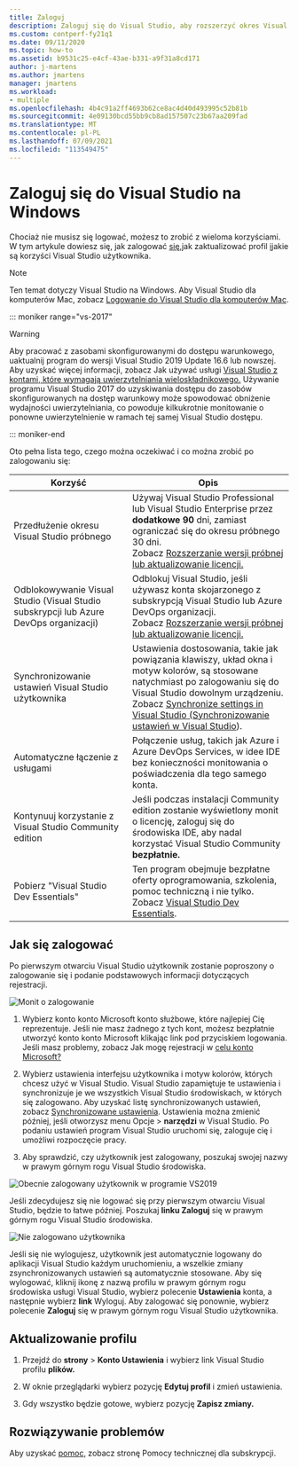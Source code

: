 ```yaml
---
title: Zaloguj
description: Zaloguj się do Visual Studio, aby rozszerzyć okres Visual Studio wersji próbnej, odblokować Visual Studio i nie tylko
ms.custom: contperf-fy21q1
ms.date: 09/11/2020
ms.topic: how-to
ms.assetid: b9531c25-e4cf-43ae-b331-a9f31a8cd171
author: j-martens
ms.author: jmartens
manager: jmartens
ms.workload:
- multiple
ms.openlocfilehash: 4b4c91a2ff4693b62ce8ac4d40d493995c52b81b
ms.sourcegitcommit: 4e09130bcd55bb9cb8ad157507c23b67aa209fad
ms.translationtype: MT
ms.contentlocale: pl-PL
ms.lasthandoff: 07/09/2021
ms.locfileid: "113549475"
---
```

# <a name="sign-in-to-visual-studio-on-windows"></a>Zaloguj się do Visual Studio na Windows 

Chociaż nie musisz się logować, możesz to zrobić z wieloma korzyściami. W tym artykule dowiesz się, jak zalogować [się,](#how-to-sign-in)jak zaktualizować profil [i](#update-your-profile)jakie są korzyści Visual Studio użytkownika. 

> [!NOTE]
> Ten temat dotyczy Visual Studio na Windows. Aby Visual Studio dla komputerów Mac, zobacz [Logowanie do Visual Studio dla komputerów Mac](/visualstudio/mac/signing-in).

::: moniker range="vs-2017"

> [!WARNING]
> Aby pracować z zasobami skonfigurowanymi do dostępu warunkowego, uaktualnij program do wersji Visual Studio 2019 Update 16.6 lub nowszej. Aby uzyskać więcej informacji, zobacz Jak używać usługi [Visual Studio z kontami, które wymagają uwierzytelniania wieloskładnikowego.](work-with-multi-factor-authentication.md)
> Używanie programu Visual Studio 2017 do uzyskiwania dostępu do zasobów skonfigurowanych na dostęp warunkowy może spowodować obniżenie wydajności uwierzytelniania, co powoduje kilkukrotnie monitowanie o ponowne uwierzytelnienie w ramach tej samej Visual Studio dostępu. 
> 
::: moniker-end

Oto pełna lista tego, czego można oczekiwać i co można zrobić po zalogowaniu się:

|Korzyść|Opis|
|---|---|
|Przedłużenie okresu Visual Studio próbnego|Używaj Visual Studio Professional lub Visual Studio Enterprise przez **dodatkowe 90** dni, zamiast ograniczać się do okresu próbnego 30 dni. <br/>Zobacz [Rozszerzanie wersji próbnej lub aktualizowanie licencji.](../ide/how-to-unlock-visual-studio.md)|
|Odblokowywanie Visual Studio (Visual Studio subskrypcji lub Azure DevOps organizacji)|Odblokuj Visual Studio, jeśli używasz konta skojarzonego z subskrypcją Visual Studio lub Azure DevOps organizacji.<br/>Zobacz [Rozszerzanie wersji próbnej lub aktualizowanie licencji.](../ide/how-to-unlock-visual-studio.md)|
|Synchronizowanie ustawień Visual Studio użytkownika|Ustawienia dostosowania, takie jak powiązania klawiszy, układ okna i motyw kolorów, są stosowane natychmiast po zalogowaniu się do Visual Studio dowolnym urządzeniu. <br/>Zobacz [Synchronize settings in Visual Studio (Synchronizowanie ustawień w Visual Studio](../ide/synchronized-settings-in-visual-studio.md)).|
|Automatyczne łączenie z usługami|Połączenie usług, takich jak Azure i Azure DevOps Services, w idee IDE bez konieczności monitowania o poświadczenia dla tego samego konta.|
|Kontynuuj korzystanie z Visual Studio Community edition|Jeśli podczas instalacji Community edition zostanie wyświetlony monit o licencję, zaloguj się do środowiska IDE, aby nadal korzystać Visual Studio Community **bezpłatnie.** |
|Pobierz "Visual Studio Dev Essentials"|Ten program obejmuje bezpłatne oferty oprogramowania, szkolenia, pomoc techniczną i nie tylko. <br/>Zobacz [Visual Studio Dev Essentials](https://visualstudio.microsoft.com/dev-essentials/).|


## <a name="how-to-sign-in"></a>Jak się zalogować 

Po pierwszym otwarciu Visual Studio użytkownik zostanie poproszony o zalogowanie się i podanie podstawowych informacji dotyczących rejestracji.

![Monit o zalogowanie](../ide/media/vs2019_signinpopup.png)

1. Wybierz konto konto Microsoft konto służbowe, które najlepiej Cię reprezentuje. Jeśli nie masz żadnego z tych kont, możesz bezpłatnie utworzyć konto konto Microsoft klikając link pod przyciskiem logowania. Jeśli masz problemy, zobacz Jak mogę rejestracji w [celu konto Microsoft?](https://support.microsoft.com/help/4026324/microsoft-account-how-to-create)

2. Wybierz ustawienia interfejsu użytkownika i motyw kolorów, których chcesz użyć w Visual Studio. Visual Studio zapamiętuje te ustawienia i synchronizuje je we wszystkich Visual Studio środowiskach, w których się zalogowano. Aby uzyskać listę synchronizowanych ustawień, zobacz [Synchronizowane ustawienia](../ide/synchronized-settings-in-visual-studio.md). Ustawienia można zmienić później, jeśli otworzysz menu Opcje  >  **narzędzi** w Visual Studio.
   Po podaniu ustawień program Visual Studio uruchomi się, zaloguje cię i umożliwi rozpoczęcie pracy. 
   
1. Aby sprawdzić, czy użytkownik jest zalogowany, poszukaj swojej nazwy w prawym górnym rogu Visual Studio środowiska.

![Obecnie zalogowany użytkownik w programie VS2019](../ide/media/vs2019_username.png)

Jeśli zdecydujesz się nie logować się przy pierwszym otwarciu Visual Studio, będzie to łatwe później. Poszukaj **linku Zaloguj** się w prawym górnym rogu Visual Studio środowiska.

![Nie zalogowano użytkownika](../ide/media/vs2019_usernotsignedin.png)

Jeśli się nie wylogujesz, użytkownik jest automatycznie logowany do aplikacji Visual Studio każdym uruchomieniu, a wszelkie zmiany zsynchronizowanych ustawień są automatycznie stosowane. Aby się wylogować, kliknij ikonę z nazwą profilu w prawym górnym rogu środowiska usługi Visual Studio, wybierz polecenie **Ustawienia** konta, a następnie wybierz **link** Wyloguj. Aby zalogować się ponownie, wybierz polecenie **Zaloguj** się w prawym górnym rogu Visual Studio użytkownika.

## <a name="update-your-profile"></a>Aktualizowanie profilu

1. Przejdź do **strony**  >  **Konto Ustawienia** i wybierz link Visual Studio profilu **plików.**

1. W oknie przeglądarki wybierz pozycję **Edytuj profil** i zmień ustawienia.

1. Gdy wszystko będzie gotowe, wybierz pozycję **Zapisz zmiany.**

## <a name="troubleshooting"></a>Rozwiązywanie problemów

Aby uzyskać [pomoc,](https://visualstudio.microsoft.com/subscriptions/support/) zobacz stronę Pomocy technicznej dla subskrypcji.
